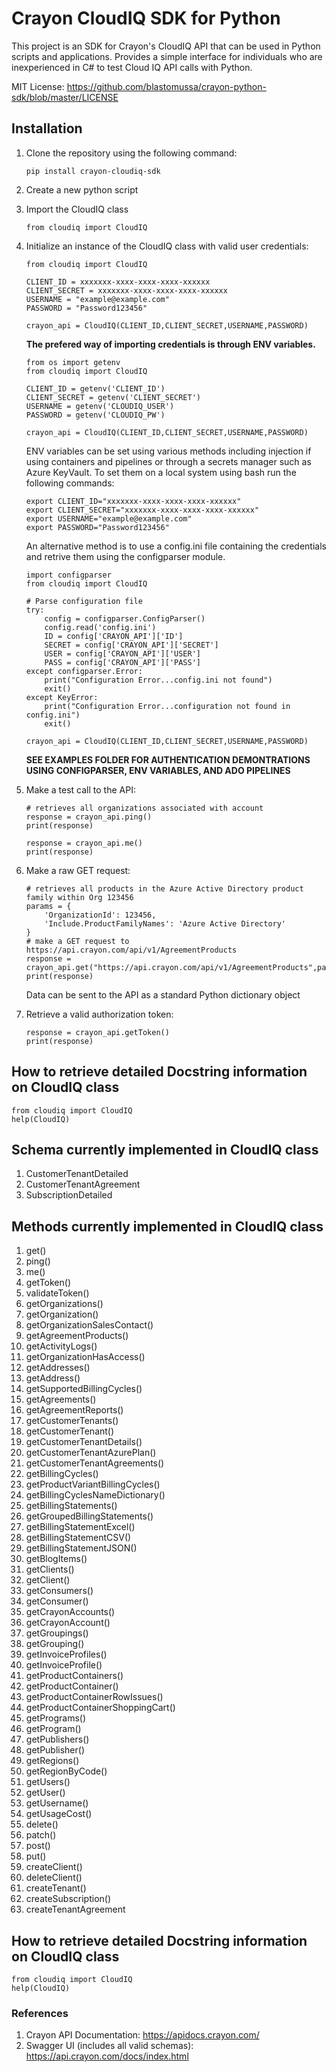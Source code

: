 # Crayon CloudIQ SDK for Python

This project is an SDK for Crayon's CloudIQ API that can be used in Python
scripts and applications. Provides a simple interface for individuals who are
inexperienced in C# to test Cloud IQ API calls with Python.


MIT License: https://github.com/blastomussa/crayon-python-sdk/blob/master/LICENSE 

## Installation

1. Clone the repository using the following command:
	```
	pip install crayon-cloudiq-sdk
	```

2. Create a new python script

4. Import the CloudIQ class
	```
	from cloudiq import CloudIQ
	```

5. Initialize an instance of the CloudIQ class with valid user credentials:
	```
	from cloudiq import CloudIQ

	CLIENT_ID = xxxxxxx-xxxx-xxxx-xxxx-xxxxxx
	CLIENT_SECRET = xxxxxxx-xxxx-xxxx-xxxx-xxxxxx
	USERNAME = "example@example.com"
	PASSWORD = "Password123456"

	crayon_api = CloudIQ(CLIENT_ID,CLIENT_SECRET,USERNAME,PASSWORD)
	```
	**The prefered way of importing credentials is through ENV variables.**
	```
	from os import getenv
	from cloudiq import CloudIQ

	CLIENT_ID = getenv('CLIENT_ID')
	CLIENT_SECRET = getenv('CLIENT_SECRET')
	USERNAME = getenv('CLOUDIQ_USER')
	PASSWORD = getenv('CLOUDIQ_PW')

	crayon_api = CloudIQ(CLIENT_ID,CLIENT_SECRET,USERNAME,PASSWORD)
	```
	ENV variables can be set using various methods including injection if using containers and pipelines or through a secrets manager such as Azure KeyVault. To set them on a local system using bash run the following commands:
	```
	export CLIENT_ID="xxxxxxx-xxxx-xxxx-xxxx-xxxxxx"
	export CLIENT_SECRET="xxxxxxx-xxxx-xxxx-xxxx-xxxxxx"
	export USERNAME="example@example.com"
	export PASSWORD="Password123456"
	```
	An alternative method is to use a config.ini file containing the credentials and retrive them using the configparser module.
	```
	import configparser
	from cloudiq import CloudIQ

	# Parse configuration file
	try:
		config = configparser.ConfigParser()
		config.read('config.ini')
		ID = config['CRAYON_API']['ID']
		SECRET = config['CRAYON_API']['SECRET']
		USER = config['CRAYON_API']['USER']
		PASS = config['CRAYON_API']['PASS']
	except configparser.Error:
		print("Configuration Error...config.ini not found")
		exit()
	except KeyError:
		print("Configuration Error...configuration not found in config.ini")
		exit()

	crayon_api = CloudIQ(CLIENT_ID,CLIENT_SECRET,USERNAME,PASSWORD)
	```
	**SEE EXAMPLES FOLDER FOR AUTHENTICATION DEMONTRATIONS USING CONFIGPARSER, ENV VARIABLES, AND ADO PIPELINES**

6. Make a test call to the API:
	```
	# retrieves all organizations associated with account
	response = crayon_api.ping()
	print(response)

	response = crayon_api.me()
	print(response)
	```

7. Make a raw GET request:
	```
	# retrieves all products in the Azure Active Directory product family within Org 123456
	params = {
		'OrganizationId': 123456,
		'Include.ProductFamilyNames': 'Azure Active Directory'
	}
	# make a GET request to https://api.crayon.com/api/v1/AgreementProducts
	response = crayon_api.get("https://api.crayon.com/api/v1/AgreementProducts",params)
	print(response)
	```
	Data can be sent to the API as a standard Python dictionary object 

8. Retrieve a valid authorization token:
	```
	response = crayon_api.getToken()
	print(response)
	```

##  How to retrieve detailed Docstring information on CloudIQ class

```
from cloudiq import CloudIQ
help(CloudIQ)
```

## Schema currently implemented in CloudIQ class

1. CustomerTenantDetailed
2. CustomerTenantAgreement
3. SubscriptionDetailed


## Methods currently implemented in CloudIQ class

1. get()
2. ping()
3. me()
4. getToken()
5. validateToken()
6. getOrganizations()
7. getOrganization()
8. getOrganizationSalesContact()
9. getAgreementProducts()
10. getActivityLogs()
11. getOrganizationHasAccess()
12. getAddresses()
13. getAddress()
14. getSupportedBillingCycles()
15. getAgreements()
16. getAgreementReports()
17. getCustomerTenants()
18. getCustomerTenant()
19. getCustomerTenantDetails()
20. getCustomerTenantAzurePlan()
21. getCustomerTenantAgreements()
22. getBillingCycles()
23. getProductVariantBillingCycles()
24. getBillingCyclesNameDictionary()
25. getBillingStatements()
26. getGroupedBillingStatements()
27. getBillingStatementExcel()
28. getBillingStatementCSV()
29. getBillingStatementJSON()
30. getBlogItems()
31. getClients()
32. getClient()
33. getConsumers()
34. getConsumer()
35. getCrayonAccounts()
36. getCrayonAccount()
37. getGroupings()
38. getGrouping()
39. getInvoiceProfiles()
40. getInvoiceProfile()
41. getProductContainers()
42. getProductContainer()
43. getProductContainerRowIssues()
44. getProductContainerShoppingCart()
45. getPrograms()
46. getProgram()
47. getPublishers()
48. getPublisher()
49. getRegions()
50. getRegionByCode()
51. getUsers()
52. getUser()
53. getUsername()
54. getUsageCost()
55. delete()
56. patch() 
57. post()
58. put()
59. createClient()
60. deleteClient()
61. createTenant()
62. createSubscription()
63. createTenantAgreement


##  How to retrieve detailed Docstring information on CloudIQ class

```
from cloudiq import CloudIQ
help(CloudIQ)
```

### References

1. Crayon API Documentation: https://apidocs.crayon.com/
2. Swagger UI (includes all valid schemas): https://api.crayon.com/docs/index.html

